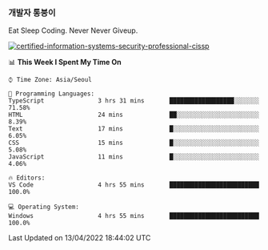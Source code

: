 ### 개발자 통붕이
Eat Sleep Coding.
Never Never Giveup.

[![certified-information-systems-security-professional-cissp](https://user-images.githubusercontent.com/44606727/157613689-acd84ec6-5f8f-4e79-89d9-a8d51f033634.png)](https://www.credly.com/badges/f394a010-85a0-450b-9136-8043af01d71c/public_url)

<!--START_SECTION:waka-->
📊 **This Week I Spent My Time On** 

```text
⌚︎ Time Zone: Asia/Seoul

💬 Programming Languages: 
TypeScript               3 hrs 31 mins       ██████████████████░░░░░░░   71.58% 
HTML                     24 mins             ██░░░░░░░░░░░░░░░░░░░░░░░   8.39% 
Text                     17 mins             █░░░░░░░░░░░░░░░░░░░░░░░░   6.05% 
CSS                      15 mins             █░░░░░░░░░░░░░░░░░░░░░░░░   5.08% 
JavaScript               11 mins             █░░░░░░░░░░░░░░░░░░░░░░░░   4.06%

🔥 Editors: 
VS Code                  4 hrs 55 mins       █████████████████████████   100.0%

💻 Operating System: 
Windows                  4 hrs 55 mins       █████████████████████████   100.0%

```


 Last Updated on 13/04/2022 18:44:02 UTC
<!--END_SECTION:waka-->
